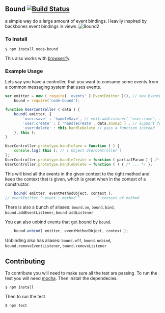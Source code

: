 ## Bound [![Build Status](https://travis-ci.org/honeinc/bound.svg?branch=master)](https://travis-ci.org/honeinc/bound)

a simple way do a large amount of event bindings. Heavily inspired by backbones event bindings in views.
![Bound2](http://media.giphy.com/media/PbEnCbd9rLPi0/giphy.gif)

### To Install

    $ npm install node-bound

This also works with [browserify](http://browserify.org).

### Example Usage

Lets say you have a controller, that you want to consume some events from a common messaging system that uses events.

```javascript
var emitter = new ( require( 'events' ).EventEmitter )(), // new EventEmitter()
    bound = require('node-bound');

function UserController ( data ) {
    bound( emitter, {
        'user:save' : 'handleSave', // emit.addListener( 'user:save', this.handleSave.bind( this ) );
        'user:create' : [ 'handleCreate', data.anonId ] , // support for partials
        'user:delete' : this.handleDelete // pass a function instead
    }, this );
}

UserController.prototype.handleSave = function ( ) { 
    console.log( this ); // [ Object UserController ] 
};
UserController.prototype.handleCreate = function ( partialParam ) { /* ... */ };
UserController.prototype.handleDelete = function ( ) { /* ... */ };

```

This will bind all the events in the given context to the right method and keep the context that is given, which is great when in the context of a constructor.

```javascript
    bound( emitter, eventMethodObject, context );
// eventEmitter ^ event : method ^        ^ context of method
```
There is also a bunch of aliases: `bound.on`, `bound.bind`, `bound.addEventListener`, `bound.addListener`

You can also unbind events that get bound by `bound`.

```javascript
    bound.unbind( emitter, eventMethodObject, context );
```
Unbinding also has aliases: `bound.off`, `bound.unbind`, `bound.removeEventListener`, `bound.removeListener`


## Contributing

To contribute you will need to make sure all the test are passing. To run the test you will need [mocha](http://visionmedia.github.io/mocha/). Then install the dependecies.

    $ npm install

Then to run the test

    $ npm test

